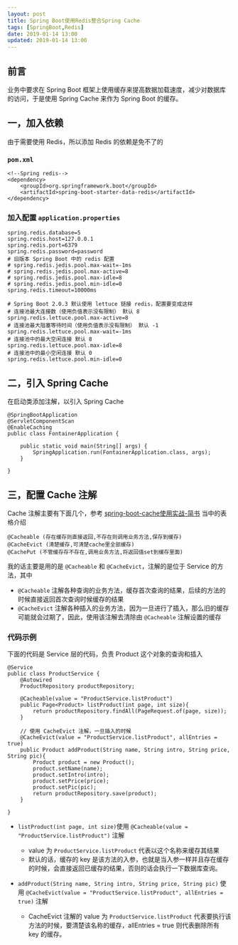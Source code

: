 ```yaml
---
layout: post
title: Spring Boot使用Redis整合Spring Cache
tags: [SpringBoot,Redis]
date: 2019-01-14 13:00
updated: 2019-01-14 13:00
---
```

## 前言
业务中要求在 Spring Boot 框架上使用缓存来提高数据加载速度，减少对数据库的访问，于是使用 Spring Cache 来作为 Spring Boot 的缓存。

## 一，加入依赖
由于需要使用 Redis，所以添加 Redis 的依赖是免不了的
### `pom.xml`

    <!--Spring redis-->
    <dependency>
        <groupId>org.springframework.boot</groupId>
        <artifactId>spring-boot-starter-data-redis</artifactId>
    </dependency>
    
### 加入配置 `application.properties`

    spring.redis.database=5
    spring.redis.host=127.0.0.1
    spring.redis.port=6379
    spring.redis.password=password
    # 旧版本 Spring Boot 中的 redis 配置
    # spring.redis.jedis.pool.max-wait=-1ms
    # spring.redis.jedis.pool.max-active=8
    # spring.redis.jedis.pool.max-idle=8
    # spring.redis.jedis.pool.min-idle=0
    spring.redis.timeout=10000ms
    
    # Spring Boot 2.0.3 默认使用 lettuce 链接 redis，配置要变成这样
    # 连接池最大连接数（使用负值表示没有限制） 默认 8
    spring.redis.lettuce.pool.max-active=8
    # 连接池最大阻塞等待时间（使用负值表示没有限制） 默认 -1
    spring.redis.lettuce.pool.max-wait=-1ms
    # 连接池中的最大空闲连接 默认 8
    spring.redis.lettuce.pool.max-idle=8
    # 连接池中的最小空闲连接 默认 0
    spring.redis.lettuce.pool.min-idle=0

## 二，引入 Spring Cache
在启动类添加注解，以引入 Spring Cache

    @SpringBootApplication
    @ServletComponentScan
    @EnableCaching
    public class FontainerApplication {
    
        public static void main(String[] args) {
            SpringApplication.run(FontainerApplication.class, args);
        }
        
    }

## 三，配置 Cache 注解
Cache 注解主要有下面几个，参考 [spring-boot-cache使用实战-简书](https://www.jianshu.com/p/fd950f65aec7) 当中的表格介绍

    @Cacheable (存在缓存则直接返回,不存在则调用业务方法,保存到缓存)
    @CacheEvict (清楚缓存,可清楚cache里全部缓存)
    @CachePut (不管缓存存不存在,调用业务方法,将返回值set到缓存里面)

我的话主要是用的是 `@Cacheable` 和 `@CacheEvict`，注解的是位于 Service 的方法，其中

 - `@Cacheable` 注解各种查询的业务方法，缓存首次查询的结果，后续的方法的时候直接返回首次查询时候缓存的结果
 - `@CacheEvict` 注解各种插入的业务方法，因为一旦进行了插入，那么旧的缓存可能就会过期了，因此，使用该注解去清除由 `@Cacheable` 注解设置的缓存
 
### 代码示例
下面的代码是 Service 层的代码，负责 Product 这个对象的查询和插入

    @Service
    public class ProductService {
        @Autowired
        ProductRepository productRepository;
    
        @Cacheable(value = "ProductService.listProduct")
        public Page<Product> listProduct(int page, int size){
            return productRepository.findAll(PageRequest.of(page, size));
        }
        
        // 使用 CacheEvict 注解，一旦插入的时候
        @CacheEvict(value = "ProductService.listProduct", allEntries = true)
        public Product addProduct(String name, String intro, String price, String pic){
            Product product = new Product();
            product.setName(name);
            product.setIntro(intro);
            product.setPrice(price);
            product.setPic(pic);
            return productRepository.save(product);
        }
    
    }

 - `listProduct(int page, int size)`使用 `@Cacheable(value = "ProductService.listProduct")` 
    注解
    - value 为 `ProductService.listProduct` 代表以这个名称来缓存其结果
    - 默认的话，缓存的 key 是该方法的入参，也就是当入参一样并且存在缓存的时候，会直接返回已缓存的结果，否则的话会执行一下数据库查询。
 
 - `addProduct(String name, String intro, String price, String pic)` 使用 `@CacheEvict(value = "ProductService.listProduct", allEntries = true)` 注解
    - CacheEvict 注解的 value 为 `ProductService.listProduct` 代表要执行该方法的时候，要清楚该名称的缓存，allEntries = true 则代表删除所有 key 的缓存。
